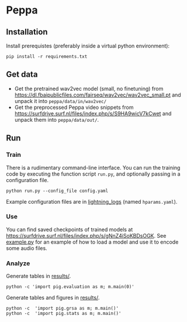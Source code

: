 # Peppa

## Installation

Install prerequistes (preferably inside a virtual python environment):
```
pip install -r requirements.txt
```


## Get data

- Get the pretrained wav2vec model (small, no finetuning) from https://dl.fbaipublicfiles.com/fairseq/wav2vec/wav2vec_small.pt and unpack it into `peppa/data/in/wav2vec/`
- Get the preprocessed Peppa video snippets from https://surfdrive.surf.nl/files/index.php/s/S9HA9wicV7kCwet and unpack them into `peppa/data/out/`.


## Run

### Train
There is a rudimentary command-line interface. You can run the training code by executing the function script `run.py`, and optionally passing 
in a configuration file.
```
python run.py --config_file config.yaml
```
Example configuration files are in [lightning_logs](lightning_logs) (named `hparams.yaml`).


### Use
You can find saved checkpoints of trained models at https://surfdrive.surf.nl/files/index.php/s/gNnZ4iSoKBDsOGK. 
See [example.py](example.py) for an example of how to load a model and use it to encode some audio files.

### Analyze

Generate tables in [results/](results/).

```
python -c 'import pig.evaluation as m; m.main(0)'
```

Generate tables and figures in [results/](results/).

```
python -c  'import pig.grsa as m; m.main()'
python -c  'import pig.stats as m; m.main()'
```



